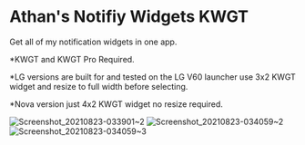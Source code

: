# Athan's Notifiy Widgets KWGT
Get all of my notification widgets in one app.

*KWGT and KWGT Pro Required.

*LG versions are built for and tested on the LG V60 launcher use 3x2 KWGT widget and resize to full width before selecting.

*Nova version just 4x2 KWGT widget no resize required.

![Screenshot_20210823-033901~2](https://user-images.githubusercontent.com/89379668/130410333-37dfcc5e-cb89-469d-b61d-0950be19212c.png)
![Screenshot_20210823-034059~2](https://user-images.githubusercontent.com/89379668/130410334-9e15eb84-1700-4347-8618-feba7752786b.png)
![Screenshot_20210823-034059~3](https://user-images.githubusercontent.com/89379668/130410335-835293a2-a163-4a63-964f-b5683cb23e3a.png)
